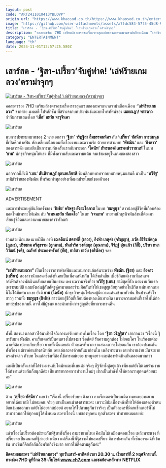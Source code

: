 ```yaml
---
layout: post
code: "ART2411010413YBLOVP"
origin_url: "https://www.khaosod.co.th/https://www.khaosod.co.th/entertainment/news_9484486"
image: "https://github.com/user-attachments/assets/a7fdc584-57f5-45d8-994e-f2bd3e3234af"
title: "เสาร์สด - ‘ฐิสา-เปรี้ยว’จับคู่ฟาด! ‘เล่ห์ร้ายเกมลวง’ดราม่าจุกๆ"
description: "คอละครช่อง 7HD เตรียมล้างตารอชมเรื่องราวสุดแซ่บของละครแนวดราม่าเชือดเฉือน “เล่ห์ร้ายเกมลวง” จากค่าย มงคลดี โปรดักชั่น ที่สร้างจากบทประพันธ์"
category: "ENTERTAINMENT"
language: "th"
date: 2024-11-01T12:57:25.580Z
---
```


# เสาร์สด - ‘ฐิสา-เปรี้ยว’จับคู่ฟาด! ‘เล่ห์ร้ายเกมลวง’ดราม่าจุกๆ

[![เสาร์สด - ‘ฐิสา-เปรี้ยว’จับคู่ฟาด! ‘เล่ห์ร้ายเกมลวง’ดราม่าจุกๆ](https://www.khaosod.co.th/wpapp/uploads/2024/10/sss-3-scaled.jpg "เสาร์สด - ‘ฐิสา-เปรี้ยว’จับคู่ฟาด! ‘เล่ห์ร้ายเกมลวง’ดราม่าจุกๆ")](https://www.khaosod.co.th/wpapp/uploads/2024/10/sss-3-scaled.jpg)

คอละครช่อง 7HD เตรียมล้างตารอชมเรื่องราวสุดแซ่บของละครแนวดราม่าเชือดเฉือน **“เล่ห์ร้ายเกมลวง”** จากค่าย มงคลดี โปรดักชั่น ที่สร้างจากบทประพันธ์และบทโทรทัศน์ของ **เฌอณฎา/ พรรดาว** กำกับการแสดงโดย **‘เติ้ล’ ตะวัน จารุจินดา**

![เสาร์สด](https://www.khaosod.co.th/wpapp/uploads/2024/10/s008-696x464.jpg)

พบการปะทะบทบาทของ 2 นางเอกสาว **‘ฐิสา’ วริฏฐิสา ลิ้มธรรมมหิศร** กับ **‘เปรี้ยว’ ทัศนียา การสมนุช** ที่เปิดศึกฟาดฟัน หักเหลี่ยมเฉือนคมทั้งเรื่องงานและความรัก ด้วยการสวมบท **‘พัชณิน’** และ **‘อิงดาว’** สองดาราดัง แถมยังเป็นการพบกันครั้งแรกกับพระเอก **‘โดนัท’ ภัทรพลฒ์ เดชพงษ์วรานนท์** ในบท **‘ธาม’** นักธุรกิจหนุ่มไฟแรง ที่มีทั้งความลับและความแค้น จนเข้ามาอยู่ในเกมของสองสาว

![เสาร์สด](https://www.khaosod.co.th/wpapp/uploads/2024/10/s06-3-696x464.jpg)

นอกจากนี้ยังมี **‘เบน’ สันติราษฎร์ กุลนพเกียรติ** ซึ่งพลิกบทบาทจากบทชายหนุ่มแสนดี มาเป็น **‘ทวีรัฐ’** สามีตัวร้ายของพัชณิน ที่พร้อมทำทุกอย่างเพื่อผลประโยชน์ของตัวเอง

![เสาร์สด](https://www.khaosod.co.th/wpapp/uploads/2024/10/s07-2-696x486.jpg)

ADVERTISEMENT

และการประกบคู่กันอีกครั้งของ **‘ชิงชิง’ คริษฐา สังสะโอภาส** ในบท **‘ชมพูนุช’** สาวน้อยสู้ชีวิตที่เกือบต้องมอดไหม้เพราะไฟแค้น กับ **‘แทนตะวัน ทัดเดโอ’** ในบท **‘เจนภพ’** ทายาทนักธุรกิจพันล้านที่ต้องมาเรียนรู้ชีวิตและความหมายของคำว่ารักแท้

![เสาร์สด](https://www.khaosod.co.th/wpapp/uploads/2024/10/s08-696x464.jpg)

ร่วมด้วยนักแสดงมากฝีมือ อาทิ **เฌอลีนน์ สตาฟฟี่ (เอวา), อิงฟ้า เกตุคำ (จริญญา), ภวัต สิริธีรภัคกุล (ภูเมธ), ปริยชาต ศรีสุธรรม (ลูกตาล), พันธ์วริศ วงศ์สกุล (คุณกาน), จิรัฎฐ์ อุ่นแก้ว (กีกี้), ปริษา ทนาวิวัฒน์ (รตี), ณภัทร์ ประคองทรัพย์ (ชัช), ชาลิสา ชาว์บ (ตรีฉัตร)** ฯลฯ

![เสาร์สด](https://www.khaosod.co.th/wpapp/uploads/2024/10/s03-3-696x464.jpg)

**“เล่ห์ร้ายเกมลวง”** เป็นเรื่องราวการฟาดฟันและเกมการแก้แค้นระหว่าง **พัชณิน (ฐิสา)** และ **อิงดาว (เปรี้ยว)** สองสาวนักแสดงชื่อดังที่เคยเป็นเพื่อนสนิทกัน ได้เริ่มต้นขึ้น เมื่อชีวิตแต่งงานที่แสนเพอร์เฟ็กต์ของพัชณินกลับกลายเป็นยาขม เพราะความจริงที่ว่า **ทวีรัฐ (เบน)** สามีสุดที่รัก แต่งงานกับเธอเพราะสมบัติ แถมยังเล่นชู้กับศัตรูคู่อาฆาตและร่วมมือกันทำให้เธอสูญเสียทุกอย่างในชีวิต แต่หมากเกมนี้ไม่ได้มีแค่พวกเขา ยังมี **ธาม (โดนัท)** นักธุรกิจหนุ่มไฟแรงผู้มีความแค้นเข้ามาพัวพัน ปั่นป่วนหัวใจสาวๆ รวมทั้ง **ชมพูนุช (ชิงชิง)** สาวน้อยสู้ชีวิตที่เกือบต้องหลงเดินทางผิด เพราะความแค้นที่เธอไม่ได้ก่อ บทสรุปของเกมนี้ อาจไม่มีผู้ชนะ และนำมาซึ่งการสูญเสียที่ยากจะหวนคืน

![เสาร์สด](https://www.khaosod.co.th/wpapp/uploads/2024/10/s01-5-696x464.jpg)

![เสาร์สด](https://www.khaosod.co.th/wpapp/uploads/2024/10/s09-464x696.jpg)

ทั้งนี้ สองนางเอกสาวได้มาเปิดใจถึงการมารับบทบาทในเรื่อง โดย **‘ฐิสา วริฏฐิสา’** เล่าก่อนว่า “เรื่องนี้ ฐิสารับบท พัชณิน คาแร็กเตอร์เป็นคนตรงไปตรงมา ซื่อสัตย์ รักความถูกต้อง ไม่ยอมใคร ในเรื่องแต่ละฉากที่ต้องปะทะกับเปรี้ยว ยากทั้งนั้นเลยค่ะ ตัวละครที่พวกเราแสดงเขาจะไม่ยอมกัน เราต้องปะทะกันทั้งเรื่อง แต่เราค่อนข้างสนิทกัน เคยเล่นละครด้วยกันมาก่อนใน เพลิงพระนาง เลยทำงานง่าย มันจะยากตรงตัวฉาก ตัวบท ในแต่ละซีนที่ต้องใช้อารมณ์เยอะ บทพูดยาว และต้องฟาดฟันกันตลอดมากกว่า

และก็เป็นครั้งแรกที่ได้ร่วมงานกับโดนัทและพี่เบนค่ะ จริงๆ ก็รู้จักทั้งคู่อยู่แล้ว เพียงแต่ยังไม่เคยร่วมงาน ได้ทำงานด้วยกันก็สนุกดีค่ะ เป็นบรรยากาศการทำงานใหม่ๆ ฝากเป็นกำลังใจให้พวกเราทุกคนด้วยนะคะ”

![เสาร์สด](https://www.khaosod.co.th/wpapp/uploads/2024/10/s02-5-696x507.jpg)

ด้าน **‘เปรี้ยว ทัศนียา’** เผยว่า “เรื่องนี้ เปรี้ยวรับบท อิงดาว คาแร็กเตอร์เป็นคนมีความทะเยอทะยาน อยากได้อยากมี ไม่ยอมคน จริงๆ เขาเป็นคนน่าสงสารนะคะ เพราะมีปมเบื้องหลังที่ทำให้ต้องแสดงตัวตนอีกแง่มุมออกมา แต่ยังไม่อยากสปอยล์ อยากให้ไปตามดูกันว่าจริงๆ เป็นตัวละครที่มีคาแร็กเตอร์ที่ไม่สามารถบอกให้ทุกคนรู้ได้ทั้งหมด ละครเรื่องนี้ บทของทุกคน ทุกตัวละคร ท้าทายหมดเลยค่ะ

![เสาร์สด](https://www.khaosod.co.th/wpapp/uploads/2024/10/s04-3-696x464.jpg)

แล้วเรื่องนี้เปรี้ยวต้องปะทะกับพี่ฐิสาทั้งเรื่อง ถามว่ายากไหม คือมันไม่เหมือนตอนเรื่อง เพลิงพระนาง ที่เปรี้ยวจะเป็นคนกดพี่ฐิสาอย่างเดียว แต่เรื่องนี้พี่ฐิสาจะไม่ยอมเปรี้ยว มีการปะทะกัน ทั้งซีนอารมณ์ที่เข้มข้น บางซีนก็จิกกัดกันถึงพริกถึงขิงมาก อยากให้ติดตามดูกันค่ะ”

**ติดตามชมละคร “เล่ห์ร้ายเกมลวง” ทุกวันเสาร์-อาทิตย์ เวลา 20.30 น. เริ่มเสาร์ที่ 2 พฤศจิกายนนี้ ทางช่อง 7HD ดูทีวีกด 35 เว็บไซต์ www.ch7.com และชมย้อนหลังทาง NETFLIX**